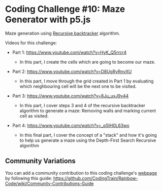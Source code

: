 # Coding Challenge #10: Maze Generator with p5.js

Maze generation using [Recursive backtracker](https://en.wikipedia.org/wiki/Maze_generation_algorithm#Recursive_backtracker) algorithm.

Videos for this challenge:
* Part 1: https://www.youtube.com/watch?v=HyK_Q5rrcr4
  * In this part, I create the cells which are going to become our maze.
  
* Part 2: https://www.youtube.com/watch?v=D8UgRyRnvXU
  * In this part, I move through the grid created in Part 1 by evaluating which neighbouring cell will be the next one to be visited.
  
* Part 3: https://www.youtube.com/watch?v=8Ju_uxJ9v44
  * In this part, I cover steps 3 and 4 of the recursive backtracker algorithm to generate a maze: Removing walls and marking current cell as visited.
  
* Part 4: https://www.youtube.com/watch?v=_p5IH0L63wo
  * In this final part, I cover the concept of a "stack" and how it's going to help us generate a maze using the Depth-First Search Recursive algorithm

## Community Variations

You can add a community contribution to this coding challenge's [webpage](http://codingtrain.github.io/Rainbow-Code/CodingChallenges/10.1-maze-dfs-p5.html) by following this guide: https://github.com/CodingTrain/Rainbow-Code/wiki/Community-Contributions-Guide
